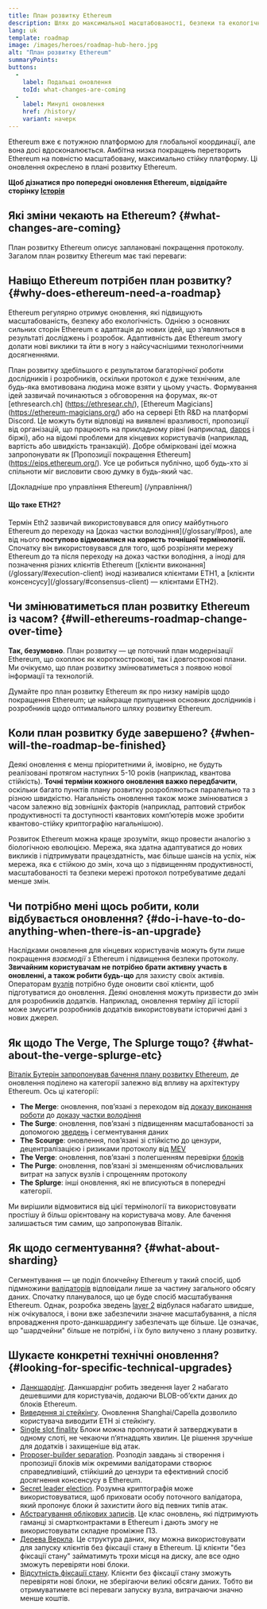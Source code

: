 ```yaml
---
title: План розвитку Ethereum
description: Шлях до максимальної масштабованості, безпеки та екологічності Ethereum.
lang: uk
template: roadmap
image: /images/heroes/roadmap-hub-hero.jpg
alt: "План розвитку Ethereum"
summaryPoints:
buttons:
  - 
    label: Подальші оновлення
    toId: what-changes-are-coming
  - 
    label: Минулі оновлення
    href: /history/
    variant: начерк
---
```


Ethereum вже є потужною платформою для глобальної координації, але вона досі вдосконалюється. Амбітна низка покращень перетворить Ethereum на повністю масштабовану, максимально стійку платформу. Ці оновлення окреслено в плані розвитку Ethereum.

**Щоб дізнатися про попередні оновлення Ethereum, відвідайте сторінку [Історія](/history/)**

## Які зміни чекають на Ethereum? {#what-changes-are-coming}

План розвитку Ethereum описує заплановані покращення протоколу. Загалом план розвитку Ethereum має такі переваги:

<CardGrid>
  <RoadmapActionCard
    href="/roadmap/scaling"
    title="Дешевші транзакції"
    image="scaling"
    description="Rollups are too expensive and rely on centralized components, causing users to place too much trust in their operators. The roadmap includes fixes for both of these problems."
    buttonText="More on reducing fees"
  />
  <RoadmapActionCard
    href="/roadmap/security"
    title="Додаткова безпека"
    image="security"
    description="Ethereum is already very secure but it can be made even stronger, ready to withstand all kinds of attack far into the future."
    buttonText="More on security"
  />
  <RoadmapActionCard
    href="/roadmap/user-experience"
    title="Покращення взаємодії з користувачами"
    image="userExperience"
    description="More support for smart contract wallets and light-weight nodes will make using Ethereum simpler and safer."
    buttonText="More on user experience"
  />
  <RoadmapActionCard
    href="/roadmap/future-proofing"
    title="Підготовка до використання в майбутньому"
    image="futureProofing"
    description="Ethereum researchers and developers are solving tomorrow's problems today, readying the network for future generations."
    buttonText="More on future proofing"
  />
</CardGrid>

## Навіщо Ethereum потрібен план розвитку? {#why-does-ethereum-need-a-roadmap}

Ethereum регулярно отримує оновлення, які підвищують масштабованість, безпеку або екологічність. Однією з основних сильних сторін Ethereum є адаптація до нових ідей, що з’являються в результаті досліджень і розробок. Адаптивність дає Ethereum змогу долати нові виклики та йти в ногу з найсучаснішими технологічними досягненнями.

<RoadmapImageContent title="Як розробляється план розвитку">

План розвитку здебільшого є результатом багаторічної роботи дослідників і розробників, оскільки протокол є дуже технічним, але будь-яка вмотивована людина може взяти у цьому участь. Формування ідей зазвичай починаються з обговорення на форумах, як-от [ethresearch.ch] (https://ethresear.ch/), [Ethereum Magicians] (https://ethereum-magicians.org/) або на сервері Eth R&D на платформі Discord. Це можуть бути відповіді на виявлені вразливості, пропозиції від організацій, що працюють на прикладному рівні (наприклад, [dapps](/glossary/#dapp) і біржі), або на відомі проблеми для кінцевих користувачів (наприклад, вартість або швидкість транзакцій). Добре обмірковані ідеї можна запропонувати як [Пропозиції покращення Ethereum] (https://eips.ethereum.org/). Усе це робиться публічно, щоб будь-хто зі спільноти міг висловити свою думку в будь-який час.

[Докладніше про управління Ethereum] (/управління/)

</RoadmapImageContent>

<InfoBanner mb={8}>
  <h4 style={{ marginTop: 0 }}>Що таке ETH2?</h4>

  <p>Термін Eth2 зазвичай використовувався для опису майбутнього Ethereum до переходу на [доказ частки володіння](/glossary/#pos), але від нього <strong>поступово відмовилися на користь точнішої термінології.</strong> Спочатку він використовувався для того, щоб розрізняти мережу Ethereum до та після переходу на доказ частки володіння, а іноді для позначення різних клієнтів Ethereum ([клієнти виконання](/glossary/#execution-client) іноді називалися клієнтами ETH1, а [клієнти консенсусу](/glossary/#consensus-client) — клієнтами ETH2).</p>

</InfoBanner>

## Чи змінюватиметься план розвитку Ethereum із часом? {#will-ethereums-roadmap-change-over-time}

**Так, безумовно**. План розвитку — це поточний план модернізації Ethereum, що охоплює як короткострокові, так і довгострокові плани. Ми очікуємо, що план розвитку змінюватиметься з появою нової інформації та технологій.

Думайте про план розвитку Ethereum як про низку намірів щодо покращення Ethereum; це найкраще припущення основних дослідників і розробників щодо оптимального шляху розвитку Ethereum.

## Коли план розвитку буде завершено? {#when-will-the-roadmap-be-finished}

Деякі оновлення є менш пріоритетними й, імовірно, не будуть реалізовані протягом наступних 5-10 років (наприклад, квантова стійкість). **Точні терміни кожного оновлення важко передбачити**, оскільки багато пунктів плану розвитку розробляються паралельно та з різною швидкістю. Нагальність оновлення також може змінюватися з часом залежно від зовнішніх факторів (наприклад, раптовий стрибок продуктивності та доступності квантових комп’ютерів може зробити квантово-стійку криптографію нагальнішою).

Розвиток Ethereum можна краще зрозуміти, якщо провести аналогію з біологічною еволюцією. Мережа, яка здатна адаптуватися до нових викликів і підтримувати працездатність, має більше шансів на успіх, ніж мережа, яка є стійкою до змін, хоча що з підвищенням продуктивності, масштабованості та безпеки мережі протокол потребуватиме дедалі менше змін.

## Чи потрібно мені щось робити, коли відбувається оновлення? {#do-i-have-to-do-anything-when-there-is-an-upgrade}

Наслідками оновлення для кінцевих користувачів можуть бути лише покращення <i>взаємодії</i> з Ethereum і підвищення безпеки протоколу. **Звичайним користувачам не потрібно брати активну участь в оновленні, а також робити будь-що** для захисту своїх активів. Операторам [вузлів](/glossary/#node) потрібно буде оновити свої клієнти, щоб підготуватися до оновлення. Деякі оновлення можуть призвести до змін для розробників додатків. Наприклад, оновлення терміну дії історії може змусити розробників додатків використовувати історичні дані з нових джерел.

## Як щодо The Verge, The Splurge тощо? {#what-about-the-verge-splurge-etc}

[Віталік Бутерін запропонував бачення плану розвитку Ethereum](https://twitter.com/VitalikButerin/status/1741190491578810445), де оновлення поділено на категорії залежно від впливу на архітектуру Ethereum. Ось ці категорії:

- **The Merge**: оновлення, пов’язані з переходом від [доказу виконання роботи](/glossary/#pow) до [доказу частки володіння](/glossary/#pos)
- **The Surge**: оновлення, пов’язані з підвищенням масштабованості за допомогою [зведень](/glossary/#rollups) і сегментування даних
- **The Scourge**: оновлення, пов’язані зі стійкістю до цензури, децентралізацією і ризиками протоколу від [MEV](/glossary/#mev)
- **The Verge**: оновлення, пов’язані з полегшенням перевірки [блоків](/glossary/#block)
- **The Purge**: оновлення, пов’язані зі зменшенням обчислювальних витрат на запуск вузлів і спрощенням протоколу
- **The Splurge**: інші оновлення, які не вписуються в попередні категорії.

Ми вирішили відмовитися від цієї термінології та використовувати простішу й більш орієнтовану на користувача мову. Але бачення залишається тим самим, що запропонував Віталік.

## Як щодо сегментування? {#what-about-sharding}

Сегментування — це поділ блокчейну Ethereum у такий спосіб, щоб підмножини [валідаторів](/glossary/#validator) відповідали лише за частину загального обсягу даних. Спочатку планувалося, що це буде спосіб масштабування Ethereum. Однак, розробка зведень [layer 2](/glossary/#layer-2) відбулася набагато швидше, ніж очікувалося, і вони вже забезпечили значне масштабування, а після впровадження прото-данкшардингу забезпечать ще більше. Це означає, що "шардчейни" більше не потрібні, і їх було вилучено з плану розвитку.

## Шукаєте конкретні технічні оновлення? {#looking-for-specific-technical-upgrades}

- [Данкшардінг](/roadmap/danksharding). Данкшардінг робить зведення layer 2 набагато дешевшими для користувачів, додаючи BLOB-об’єкти даних до блоків Ethereum.
- [Виведення зі стейкінгу](/staking/withdrawals). Оновлення Shanghai/Capella дозволило користувача виводити ETH зі стейкінгу.
- [Single slot finality](/roadmap/single-slot-finality) Блоки можна пропонувати й затверджувати в одному слоті, не чекаючи п’ятнадцять хвилин. Це рішення зручніше для додатків і захищеніше від атак.
- [Proposer-builder separation](/roadmap/pbs). Розподіл завдань зі створення і пропозиції блоків між окремими валідаторами створює справедливіший, стійкіший до цензури та ефективний спосіб досягнення консенсусу в Ethereum.
- [Secret leader election](/roadmap/secret-leader-election). Розумна криптографія може використовуватися, щоб приховати особу поточного валідатора, який пропонує блоки й захистити його від певних типів атак.
- [Абстрагування облікових записів](/roadmap/account-abstraction). Це клас оновлень, які підтримують гаманці зі смартконтрактами в Ethereum і дають змогу не використовувати складне проміжне ПЗ.
- [Дерева Веркла](/roadmap/verkle-trees). Це структура даних, яку можна використовувати для запуску клієнтів без фіксації стану в Ethereum. Ці клієнти "без фіксації стану" займатимуть трохи місця на диску, але все одно зможуть перевіряти нові блоки.
- [Відсутність фіксації стану](/roadmap/statelessness). Клієнти без фіксації стану зможуть перевіряти нові блоки, не зберігаючи великі обсяги даних. Тобто ви отримуватимете всі переваги запуску вузла, витрачаючи значно менше коштів.
